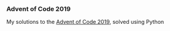 ### Advent of Code 2019
My solutions to the [Advent of Code 2019](https://adventofcode.com), solved using Python